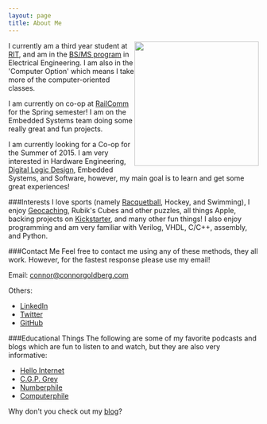 ```yaml
---
layout: page
title: About Me
---
```

<img style="float: right" src="/static/Head.png" height="250">

I currently am a third year student at <a href="http://rit.edu" target="_blank">RIT</a>, and
am in the <a href="http://www.rit.edu/kgcoe/program/bsms-electrical-engineering" target="_blank">BS/MS program</a> in Electrical Engineering.
I am also in the 'Computer Option' which means I take more of the computer-oriented classes.

I am currently on co-op at <a href="http://www.railcomm.com" target="_blank">RailComm</a> for the Spring semester! I am on the Embedded Systems 
team doing some really great and fun projects.

I am currently looking for a Co-op for the Summer of 2015. I am very interested in 
Hardware Engineering, <a href="http://connorgoldberg.com/projects/risc_cpu" target="_blank">Digital Logic Design</a>, 
Embedded Systems, and Software, however, my main goal is to learn and get some great experiences! 

###Interests
I love sports (namely <a href="http://www.rit.edu/sg/rball" target="_blank">Racquetball</a>, Hockey, and Swimming), 
I enjoy <a href="http://www.geocaching.com" target="_blank">Geocaching</a>, Rubik's Cubes and other puzzles, 
all things Apple, backing projects on <a href="http://www.kickstarter.com" target="_blank">Kickstarter</a>, and many other fun things! 
I also enjoy programming and am very familiar with Verilog, VHDL, C/C++, assembly, and Python. 

<a name="contact-me"></a>
###Contact Me
Feel free to contact me using any of these methods, they all work. However, for the fastest response please use my email!

Email: [connor@connorgoldberg.com](mailto:connor@connorgoldberg.com)

Others:

- <a href="http://www.linkedin.com/pub/connor-goldberg/64/7b9/4ba" target="_blank">LinkedIn</a>
- <a href="https://twitter.com/connorjan94" target="_blank">Twitter</a>
- <a href="https://github.com/connorjan" target="_blank">GitHub</a>

###Educational Things
The following are some of my favorite podcasts and blogs which are fun to listen to and watch, but they are also very informative:

- <a href="http://www.hellointernet.fm" target="_blank">Hello Internet</a>
- <a href="http://www.youtube.com/CGPGrey" target="_blank">C.G.P. Grey</a>
- <a href="http://www.youtube.com/user/numberphile" target="_blank">Numberphile</a>
- <a href="http://www.youtube.com/user/Computerphile" target="_blank">Computerphile</a>

Why don't you check out my [blog](/blog)?